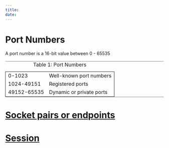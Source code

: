 ```yaml
---
title: 
date: 
---
```


# Port Numbers

A port number is a 16-bit value between 0 - 65535

<table border="2" cellspacing="0" cellpadding="6" rules="groups" frame="hsides">
<caption class="t-above"><span class="table-number">Table 1:</span> Port Numbers</caption>

<colgroup>
<col  class="org-right" />

<col  class="org-left" />
</colgroup>
<tbody>
<tr>
<td class="org-right">0-1023</td>
<td class="org-left">Well-known port numbers</td>
</tr>

<tr>
<td class="org-right">1024-49151</td>
<td class="org-left">Registered ports</td>
</tr>

<tr>
<td class="org-right">49152-65535</td>
<td class="org-left">Dynamic or private ports</td>
</tr>
</tbody>
</table>

# [Socket pairs or endpoints](2020-11-10--14-19-03Z--socket_pairs_or_endpoints.md)

# [Session](2020-10-11--16-46-48Z--layer_5.md)

